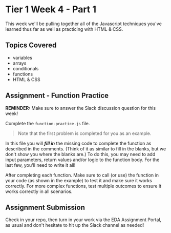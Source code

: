 # Tier 1 Week 4 - Part 1

This week we'll be pulling together all of the Javascript techniques you've learned thus far as well as practicing with HTML & CSS.

## Topics Covered

- variables
- arrays
- conditionals
- functions
- HTML & CSS

## Assignment - Function Practice

**REMINDER:** Make sure to answer the Slack discussion question for this week!

Complete the `function-practice.js` file. 
> Note that the first problem is completed for you as an example.

In this file you will *__fill in__* the missing code to complete the function as described in the comments. (Think of it as similar to fill in the blanks, but we don't show you where the blanks are.) To do this, you may need to add input parameters, return values and/or logic to the function body. For the last few, you'll need to write it all!

After completing each function. Make sure to call (or use) the function in your code (as shown in the example) to test it and make sure it works correctly. For more complex functions, test multiple outcomes to ensure it works correctly in all scenarios. 

## Assignment Submission
Check in your repo, then turn in your work via the EDA Assignment Portal, as usual and don't hesitate to hit up the Slack channel as needed!
